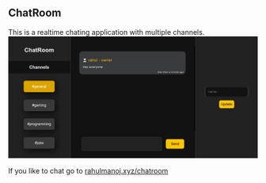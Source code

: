 ## ChatRoom

This is a realtime chating application with multiple channels.
![chatrooom-screenshot](screenshots/screenshot.png)

If you like to chat go to [rahulmanoj.xyz/chatroom](https://rahulmanoj.xyz/chatroom)